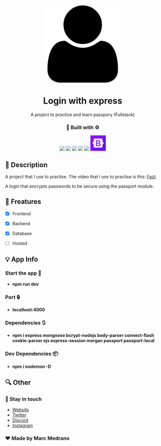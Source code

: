 <p align="center">
   <img src="./src/public/img/logo.png" height="250px"/>  
</p>
<h1 align="center">Login with express</h1>
<p align="center">A project to practice and learn passpory (Fullstack)</p>
<h3 align="center">🔨 Built with ⚙️</h3>

<p align="center">
    <img src='https://raw.githubusercontent.com/sammwyy/sammwyy/master/skills/css.png' height='50px'/>
    <img src='https://raw.githubusercontent.com/sammwyy/sammwyy/master/skills/sass.png' height='50px'/>   
    <img src='https://raw.githubusercontent.com/sammwyy/sammwyy/master/skills/javascript.jpg' height='50px'/> 
    <img src='https://raw.githubusercontent.com/sammwyy/sammwyy/master/skills/mongo.png' height='50px'/>
    <img src='https://raw.githubusercontent.com/sammwyy/sammwyy/master/skills/nodejs.png' height='50px'/>
    <img src='https://raw.githubusercontent.com/elmarcz/JS-Fullstack/master/src/Bootstrap.png' height='50px'/>
</p>

## 📝 Description

A project that I use to practise. The video that i use to practise is this: [Fazt](https://www.youtube.com/watch?v=o_cDpiDDJD0&list=RDCMUCX9NJ471o7Wie1DQe94RVIg&start_radio=1&rv=o_cDpiDDJD0&t=3).

A login that encrypts passwords to be secure using the passport module.

## 🌃 Freatures

- [x] Frontend
- [x] Backend
- [x] Database

- [ ] Hosted

## 💡 App Info
### Start the app 🔌
- <b>npm run dev</b>

### Port 🔒
- <b>localhost:4000</b>

### Dependencies 🔃
- <b>npm i express mongoose bcrypt-nodejs body-parser connect-flash cookie-parser ejs express-session morgan passport passport-local</b>

### Dev Dependencies 📦
- <b>npm i nodemon -D</b>

## 🔍 Other
### 👤 Stay in touch

- [Website](https://elmarcz.github.io/portfolio/)
- [Twitter](https://twitter.com/MarcMedrano15)
- [Discord](https://discord.com/invite/zPSYDGVXxx)
- [Instagram](https://www.instagram.com/marcmedranoz/)

### ♥ Made by Marc Medrano
